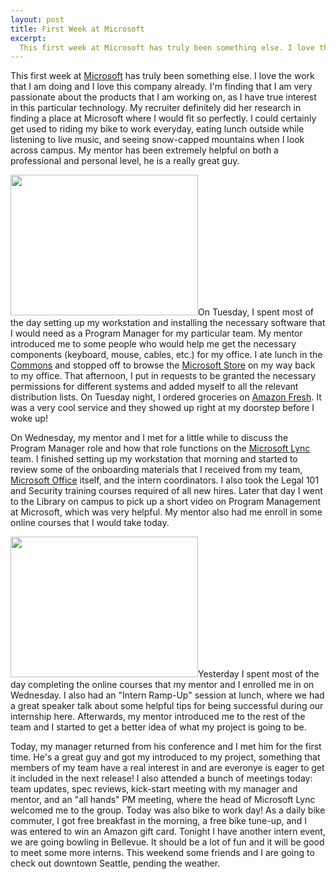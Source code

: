 ```yaml
--- 
layout: post
title: First Week at Microsoft
excerpt:
  This first week at Microsoft has truly been something else. I love the work that I am doing and I love this company already. I'm finding that I am very passionate about the products that I am working on, as I have true interest in this particular technology. My recruiter definitely did her research in finding a place at Microsoft where I would fit so perfectly. I could certainly get used to riding my bike to work everyday, eating lunch outside while listening to live music, and seeing snow-capped mountains when I look across campus.
---
```

This first week at <a href="http://www.microsoft.com/en-us/default.aspx" target="_blank">Microsoft</a> has truly been something else. I love the work that I am doing and I love this company already. I'm finding that I am very passionate about the products that I am working on, as I have true interest in this particular technology. My recruiter definitely did her research in finding a place at Microsoft where I would fit so perfectly. I could certainly get used to riding my bike to work everyday, eating lunch outside while listening to live music, and seeing snow-capped mountains when I look across campus. My mentor has been extremely helpful on both a professional and personal level, he is a really great guy.

<a href="http://mbmccormick.com/wp-content/uploads/2011/05/IMG_0726.jpg"><img class="size-medium wp-image-106 alignright" title="IMG_0726" src="http://mbmccormick.com/wp-content/uploads/2011/05/IMG_0726-300x225.jpg" alt="" width="300" height="225" /></a>On Tuesday, I spent most of the day setting up my workstation and installing the necessary software that I would need as a Program Manager for my particular team. My mentor introduced me to some people who would help me get the necessary components (keyboard, mouse, cables, etc.) for my office. I ate lunch in the <a href="https://foursquare.com/venue/47696" target="_blank">Commons</a> and stopped off to browse the <a href="http://www.microsoftstore.com/store/msstore/en_US/home" target="_blank">Microsoft Store</a> on my way back to my office. That afternoon, I put in requests to be granted the necessary permissions for different systems and added myself to all the relevant distribution lists. On Tuesday night, I ordered groceries on <a href="http://fresh.amazon.com/" target="_blank">Amazon Fresh</a>. It was a very cool service and they showed up right at my doorstep before I woke up!

On Wednesday, my mentor and I met for a little while to discuss the Program Manager role and how that role functions on the <a href="http://lync.microsoft.com/en-us/Pages/default.aspx" target="_blank">Microsoft Lync</a> team. I finished setting up my workstation that morning and started to review some of the onboarding materials that I received from my team, <a href="http://office.microsoft.com/en-us/" target="_blank">Microsoft Office</a> itself, and the intern coordinators. I also took the Legal 101 and Security training courses required of all new hires. Later that day I went to the Library on campus to pick up a short video on Program Management at Microsoft, which was very helpful. My mentor also had me enroll in some online courses that I would take today.

<a href="http://mbmccormick.com/wp-content/uploads/2011/05/IMG_0702.jpg"><img class="size-medium wp-image-106 alignleft" title="IMG_0702" src="http://mbmccormick.com/wp-content/uploads/2011/05/IMG_0702-300x225.jpg" alt="" width="300" height="225" /></a>Yesterday I spent most of the day completing the online courses that my mentor and I enrolled me in on Wednesday. I also had an "Intern Ramp-Up" session at lunch, where we had a great speaker talk about some helpful tips for being successful during our internship here. Afterwards, my mentor introduced me to the rest of the team and I started to get a better idea of what my project is going to be.

Today, my manager returned from his conference and I met him for the first time. He's a great guy and got my introduced to my project, something that members of my team have a real interest in and are everonye is eager to get it included in the next release! I also attended a bunch of meetings today: team updates, spec reviews, kick-start meeting with my manager and mentor, and an "all hands" PM meeting, where the head of Microsoft Lync welcomed me to the group. Today was also bike to work day! As a daily bike commuter, I got free breakfast in the morning, a free bike tune-up, and I was entered to win an Amazon gift card. Tonight I have another intern event, we are going bowling in Bellevue. It should be a lot of fun and it will be good to meet some more interns. This weekend some friends and I are going to check out downtown Seattle, pending the weather.
